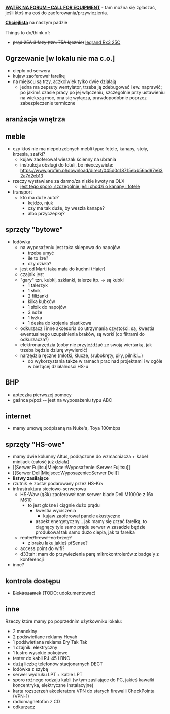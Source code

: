[**WĄTEK NA FORUM – CALL FOR EQUIPMENT**](https://forum.hs-ldz.pl/t/call-for-equipment/81/4) - tam można się zgłaszać, jeśli ktoś ma coś do zaoferowania/przywiezienia.

[**Chciejlista**](https://pad.hs-ldz.pl/zJTFVOuMSLCqr8MAXqGnjQ#) na naszym padzie

Things to do/think of:
- ~~prąd 25A 3 fazy (tzn. 75A łącznie)~~ [legrand Rx3 25C](https://i.imgur.com/c1O0dQ3.jpeg)

## Ogrzewanie [w lokalu nie ma c.o.]
  - ciepło od serwera
  - kujaw zaoferował farelkę
  - na miejscu są trzy, aczkolwiek tylko dwie działają
    - jedna ma zepsuty wentylator, trzeba ją zdebugować i ew. naprawić; po jakimś czasie pracy po jej włączeniu, szczególnie przy ustawieniu na większą moc, ona się wyłącza, prawdopodobnie poprzez zabezpieczenie termiczne

## aranżacja wnętrza

## meble
  - czy ktoś nie ma niepotrzebnych mebli typu: fotele, kanapy, stoły, krzesła, szafki?
    - kujaw zaoferował wieszak ścienny na ubrania
    - instrukcja obsługi do foteli, bo nieoczywiste: https://www.profim.pl/download/direct/045d0c18715ebb56ad97e632a7d2eb13
  - rzeczy wystawiane za darmo/za niskie kwoty na OLX
    - [jest tego sporo, szczególnie jeśli chodzi o kanapy i fotele](https://www.olx.pl/dom-ogrod/meble/lodz/?search[filter_float_price%3Ato]=10)
  - transport
    - kto ma duże auto?
      - kejdżo, njuk
      - czy ma tak duże, by weszła kanapa?
      - albo przyczepkę?

## sprzęty "bytowe"
  - lodówka
    - na wyposażeniu jest taka sklepowa do napojów
      - trzeba umyć
      - ile to żre?
      - czy działa?
    - jest od Marti taka mała do kuchni (Haier)
    - czajnik jest
    - "gary" tzn. kubki, szklanki, talerze itp. -> są kubki
      - 1 talerzyk
      - 1 słoik
      - 2 filiżanki
      - kilka kubków
      - 1 słoik do napojów
      - 3 noże
      - 1 łyżka
      - 1 deska do krojenia plastikowa
    - odkurzacz i inne akcesoria do utrzymania czystości: są, kwestia ewentualnego uzupełnienia braków, są worki (co filtrami do odkurzacza?)
    - elektronarzędzia (coby nie przyjeżdżać ze swoją wiertarką, jak trzeba będzie dziurę wywiercić)
    - narzędzia ręczne (młotki, klucze, śrubokręty, piły, pilniki...)
      - do wykorzystania także w ramach prac nad projektami i w ogóle w bieżącej działalności HS-u

## BHP

- apteczka pierwszej pomocy
- gaśnca p/poż -- jest na wyposażeniu typu ABC

## internet

  - mamy umowę podpisaną na Nuke'a, Toya 100mbps

## sprzęty "HS-owe"
  - mamy dwie kolumny Altus, podłączone do wzmacniacza + kabel minijack (całość już działa)
  - [[Serwer Fujitsu|Miejsce::Wyposażenie::Serwer Fujitsu]]
  - [[Serwer Dell|Miejsce::Wyposażenie::Serwer Dell]]
  - __listwy zasilające__
  - rzutnik => został podarowany przez HS-Krk
  - infrastruktura sieciowo-serwerowa
    - HS-Waw (q3k) zaoferował nam serwer blade Dell M1000e z 16x M610
      - to jest głośne i ciągnie dużo prądu
        - kwestia wyciszenia
          - kujaw zaoferował panele akustyczne
        - aspekt energetyczny... jak mamy się grzać farelką, to ciągnący tyle samo prądu serwer w zasadzie będzie produkował tak samo dużo ciepła, jak ta farelka
    - ~~router/firewall na brzeg?~~
      - z braku laku jakieś pfSense?
    - access point do wifi?
    - d33tah: mam do przywiezienia parę mikrokontrolerów z badge'y z konferencji
  - inne?

## kontrola dostępu
  - ~~Elektrozamek~~ (TODO: udokumentować)

## inne

Rzeczy które mamy po poprzednim użytkowniku lokalu:

  - 2 manekiny
  - 2 podświetlane reklamy Heyah
  - 1 podświetlana reklama Ery Tak Tak
  - 1 czajnik. elektryczny
  - 1 lustro wysokie pokojowe
  - tester do kabli RJ-45 i BNC
  - dużą liczbę telefonów stacjonarnych DECT
  - lodówka z szybą
  - serwer wydruku LPT + kable LPT
  - sporo różnego rodzaju kabli (w tym zasilające do PC, jakieś kawałki koncentryka, elektryczne instalacyjne)
  - karta rozszerzeń akceleratora VPN do starych firewalli CheckPointa (VPN-1)
  - radiomagnetofon z CD
  - odkurzacz